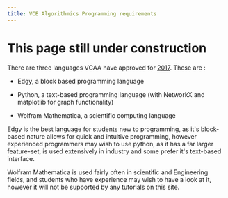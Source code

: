 ```yaml
---
title: VCE Algorithmics Programming requirements
---
```


# This page still under construction

There are three languages VCAA have approved for [2017](http://www.vcaa.vic.edu.au/Pages/vce/studies/algorithmics/algorithmics-approved-lists.aspx). These are :

 - Edgy, a block based programming language

 - Python, a text-based programming language (with NetworkX and matplotlib for graph functionality)

 - Wolfram Mathematica, a scientific computing language 


Edgy is the best language for students new to programming, as it's block-based nature allows for quick and intuitive programming, however experienced programmers may wish to use python, as it has a far larger feature-set, is used extensively in industry and some prefer it's text-based interface.

Wolfram Mathematica is used fairly often in scientific and Engineering fields, and students who have experience may wish to have a look at it, however it will not be supported by any tutorials on this site.